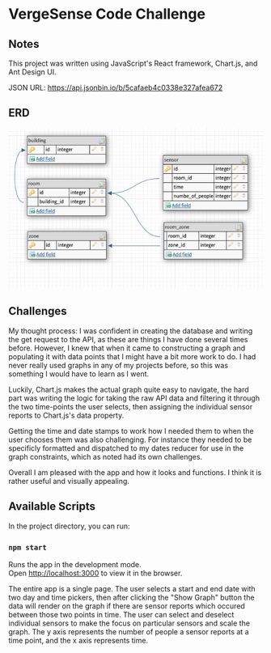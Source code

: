 # VergeSense Code Challenge

## Notes

This project was written using JavaScript's React framework, Chart.js, and Ant Design UI.

JSON URL: https://api.jsonbin.io/b/5cafaeb4c0338e327afea672

## ERD

![ERD for project](ERD.png)

## Challenges

My thought process: I was confident in creating the database and writing the get request to the API, as these are things I have done several times before. However, I knew that when it came to constructing a graph and populating it with data points that I might have a bit more work to do. I had never really used graphs in any of my projects before, so this was something I would have to learn as I went.

Luckily, Chart.js makes the actual graph quite easy to navigate, the hard part was writing the logic for taking the raw API data and filtering it through the two time-points the user selects,
then assigning the individual sensor reports to Chart.js's data property.

Getting the time and date stamps to work how I needed them to when the user chooses them was also challenging. For instance they needed to be specificly formatted and dispatched to my dates reducer for use in the graph constraints, which as noted had its own challenges.

Overall I am pleased with the app and how it looks and functions. I think it is rather useful and visually appealing.

## Available Scripts

In the project directory, you can run:

### `npm start`

Runs the app in the development mode.<br>
Open [http://localhost:3000](http://localhost:3000) to view it in the browser.

The entire app is a single page. The user selects a start and end date with two day and time pickers, then after clicking the "Show Graph" button the data will render on the graph if there are sensor reports which occured between those two points in time. The user can select and deselect individual sensors to make the focus on particular sensors and scale the graph. The y axis represents the number of people a sensor reports at a time point, and the x axis represents time.

